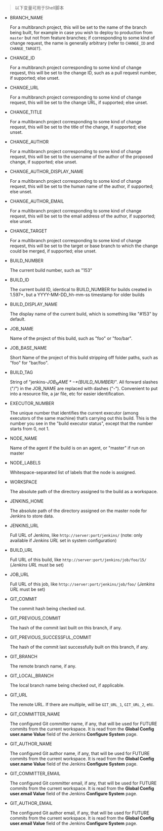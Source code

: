 > 以下变量可用于Shell脚本

- BRANCH_NAME

  For a multibranch project, this will be set to the name of the branch being built, for example in case you wish to deploy to production from `master` but not from feature branches; if corresponding to some kind of change request, the name is generally arbitrary (refer to `CHANGE_ID` and `CHANGE_TARGET`).

- CHANGE_ID

  For a multibranch project corresponding to some kind of change request, this will be set to the change ID, such as a pull request number, if supported; else unset.

- CHANGE_URL

  For a multibranch project corresponding to some kind of change request, this will be set to the change URL, if supported; else unset.

- CHANGE_TITLE

  For a multibranch project corresponding to some kind of change request, this will be set to the title of the change, if supported; else unset.

- CHANGE_AUTHOR

  For a multibranch project corresponding to some kind of change request, this will be set to the username of the author of the proposed change, if supported; else unset.

- CHANGE_AUTHOR_DISPLAY_NAME

  For a multibranch project corresponding to some kind of change request, this will be set to the human name of the author, if supported; else unset.

- CHANGE_AUTHOR_EMAIL

  For a multibranch project corresponding to some kind of change request, this will be set to the email address of the author, if supported; else unset.

- CHANGE_TARGET

  For a multibranch project corresponding to some kind of change request, this will be set to the target or base branch to which the change could be merged, if supported; else unset.

- BUILD_NUMBER

  The current build number, such as "153"

- BUILD_ID

  The current build ID, identical to BUILD_NUMBER for builds created in 1.597+, but a YYYY-MM-DD_hh-mm-ss timestamp for older builds

- BUILD_DISPLAY_NAME

  The display name of the current build, which is something like "#153" by default.

- JOB_NAME

  Name of the project of this build, such as "foo" or "foo/bar".

- JOB_BASE_NAME

  Short Name of the project of this build stripping off folder paths, such as "foo" for "bar/foo".

- BUILD_TAG

  String of "jenkins-*${JOB_NAME}*-*${BUILD_NUMBER}*". All forward slashes ("/") in the JOB_NAME are replaced with dashes ("-"). Convenient to put into a resource file, a jar file, etc for easier identification.

- EXECUTOR_NUMBER

  The unique number that identifies the current executor (among executors of the same machine) that’s carrying out this build. This is the number you see in the "build executor status", except that the number starts from 0, not 1.

- NODE_NAME

  Name of the agent if the build is on an agent, or "master" if run on master

- NODE_LABELS

  Whitespace-separated list of labels that the node is assigned.

- WORKSPACE

  The absolute path of the directory assigned to the build as a workspace.

- JENKINS_HOME

  The absolute path of the directory assigned on the master node for Jenkins to store data.

- JENKINS_URL

  Full URL of Jenkins, like `http://server:port/jenkins/` (note: only available if *Jenkins URL* set in system configuration)

- BUILD_URL

  Full URL of this build, like `http://server:port/jenkins/job/foo/15/` (*Jenkins URL* must be set)

- JOB_URL

  Full URL of this job, like `http://server:port/jenkins/job/foo/` (*Jenkins URL* must be set)

- GIT_COMMIT

  The commit hash being checked out.

- GIT_PREVIOUS_COMMIT

  The hash of the commit last built on this branch, if any.

- GIT_PREVIOUS_SUCCESSFUL_COMMIT

  The hash of the commit last successfully built on this branch, if any.

- GIT_BRANCH

  The remote branch name, if any.

- GIT_LOCAL_BRANCH

  The local branch name being checked out, if applicable.

- GIT_URL

  The remote URL. If there are multiple, will be `GIT_URL_1`, `GIT_URL_2`, etc.

- GIT_COMMITTER_NAME

  The configured Git committer name, if any, that will be used for FUTURE commits from the current workspace. It is read from the **Global Config user.name Value** field of the Jenkins **Configure System** page.

- GIT_AUTHOR_NAME

  The configured Git author name, if any, that will be used for FUTURE commits from the current workspace. It is read from the **Global Config user.name Value** field of the Jenkins **Configure System** page.

- GIT_COMMITTER_EMAIL

  The configured Git committer email, if any, that will be used for FUTURE commits from the current workspace. It is read from the **Global Config user.email Value** field of the Jenkins **Configure System** page.

- GIT_AUTHOR_EMAIL

  The configured Git author email, if any, that will be used for FUTURE commits from the current workspace. It is read from the **Global Config user.email Value** field of the Jenkins **Configure System** page.
